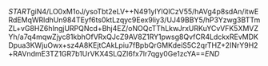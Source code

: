 $START$giN4/LO0xM1oJ/ysoTbt2eLV++N491ylYlQlCzV55/hAVg4p8sdAn/itwERdEMqWRldhUn984TEyf6ts0ktLzqyc9Eex9liy3/UJ49BBY5/hP3Yzwg3BTTmZL+vG8HZ6hIngjURPQNcd+Bhj4EZ/oNOQcTThLkwJrxURKuYCvVFK5XMVZYh/a7q4mqwZjyc81kbhOfVRxQJcZ9AV8Z1RY1pwsg8QvfCR4LdckxREvMDKDpua3KWjuOwx+sz4A8KEjtCAkLpiu7fBpbQrGMKdeiS5C2qrTHZ+2INrY9H2+RAVndmE3TZ1GR7b1UrVKX4SLQZl6fx7lr7qgy0Ge1zcYA==$END$